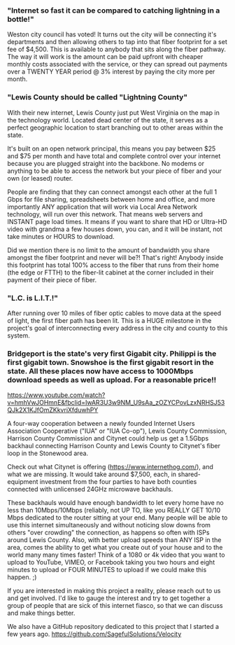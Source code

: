### "Internet so fast it can be compared to catching lightning in a bottle!"

Weston city council has voted! It turns out the city will be connecting it's departments and then allowing others to tap into that fiber footprint for a set fee of $4,500. This is available to anybody that sits along the fiber pathway. The way it will work is the amount can be paid upfront with cheaper monthly costs associated with the service, or they can spread out payments over a TWENTY YEAR period @ 3% interest by paying the city more per month.

### "Lewis County should be called "Lightning County"
	
With their new internet, Lewis County just put West Virginia on the map in the technology world. Located dead center of the state, it serves as a perfect geographic location to start branching out to other areas within the state. 
	
It's built on an open network principal, this means you pay between $25 and $75 per month and have total and complete control over your internet because you are plugged straight into the backbone. No modems or anything to be able to access the network but your piece of fiber and your own (or leased) router.
	
People are finding that they can connect amongst each other at the full 1 Gbps for file sharing, spreadsheets between home and office, and more importantly ANY application that will work via Local Area Network technology, will run over this network. That means web servers and INSTANT page load times. It means if you want to share that HD or Ultra-HD video with grandma a few houses down, you can, and it will be instant, not take minutes or HOURS to download.	

Did we mention there is no limit to the amount of bandwidth you share amongst the fiber footprint and never will be?! That's right! Anybody inside this footprint has total 100% access to the fiber that runs from their home (the edge or FTTH) to the fiber-lit cabinet at the corner included in their payment of their piece of fiber.
		
### "L.C. is L.I.T.!"

After running over 10 miles of fiber optic cables to move data at the speed of light, the first fiber path has been lit. This is a HUGE milestone in the project's goal of interconnecting every address in the city and county to this system.


### Bridgeport is the state's very first Gigabit city. Philippi is the first gigabit town. Snowshoe is the first gigabit resort in the state. All these places now have access to 1000Mbps download speeds as well as upload. For a reasonable price!!
https://www.youtube.com/watch?v=hmhVwJOHmnE&fbclid=IwAR3U3w9NM_U9sAa_zOZYCPovLzxNRHSJ53QJk2X1KJfOmZKkvriXfduwhPY

A four-way cooperation between a newly founded Internet Users Association Cooperative ("IUA" or "IUA Co-op"), Lewis County Commission, Harrison County Commission and Citynet could help us get a 1.5Gbps backhaul connecting Harrison County and Lewis County to Citynet's fiber loop in the Stonewood area.

Check out what Citynet is offering (https://www.internethog.com/), and what we are missing. It would take around $7,500, each, in shared-equipment investment from the four parties to have both counties connected with unlicensed 24GHz microwave backhauls.

These backhauls would have enough bandwidth to let every home have no less than 10Mbps/10Mbps (reliably, not UP TO, like you REALLY GET 10/10 Mbps dedicated to the router sitting at your end. Many people will be able to use this internet simultaneously and without noticing slow downs from others "over crowding" the connection, as happens so often with ISPs around Lewis County. Also, with better upload speeds than ANY ISP in the area, comes the ability to get what you create out of your house and to the world many many times faster! Think of a 1080 or 4k video that you want to upload to YouTube, VIMEO, or Facebook taking you two hours and eight minutes to upload or FOUR MINUTES to upload if we could make this happen. ;)

If you are interested in making this project a reality, please reach out to us and get involved. I'd like to gauge the interest and try to get together a group of people that are sick of this internet fiasco, so that we can discuss and make things better.

We also have a GitHub repository dedicated to this project that I started a few years ago.
https://github.com/SagefulSolutions/Velocity
